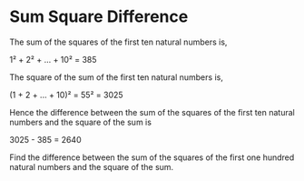 # Sum Square Difference

The sum of the squares of the first ten natural numbers is,

1² + 2² + ... + 10² = 385

The square of the sum of the first ten natural numbers is,

(1 + 2 + ... + 10)² = 55² = 3025

Hence the difference between the sum of the squares of the first ten natural numbers and the square of the sum is

3025 - 385 = 2640

Find the difference between the sum of the squares of the first one hundred natural numbers and the square of the sum.
